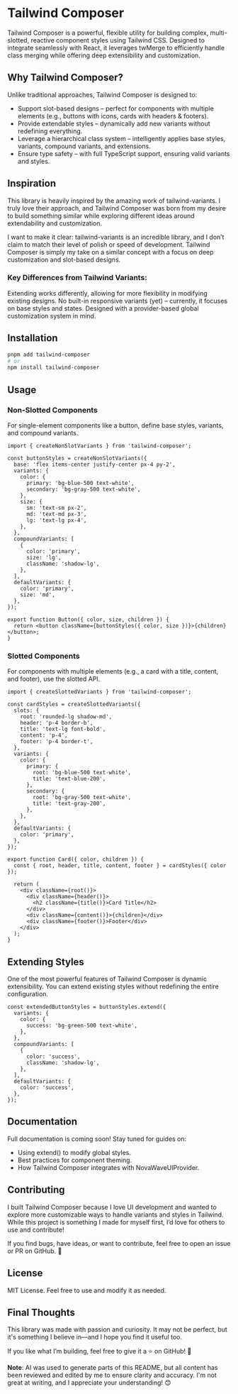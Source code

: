 # Tailwind Composer

Tailwind Composer is a powerful, flexible utility for building complex, multi-slotted, reactive component styles using Tailwind CSS. Designed to integrate seamlessly with React, it leverages twMerge to efficiently handle class merging while offering deep extensibility and customization.

## Why Tailwind Composer?

Unlike traditional approaches, Tailwind Composer is designed to:

- Support slot-based designs – perfect for components with multiple elements (e.g., buttons with icons, cards with headers & footers).
- Provide extendable styles – dynamically add new variants without redefining everything.
- Leverage a hierarchical class system – intelligently applies base styles, variants, compound variants, and extensions.
- Ensure type safety – with full TypeScript support, ensuring valid variants and styles.

## Inspiration

This library is heavily inspired by the amazing work of tailwind-variants. I truly love their approach, and Tailwind Composer was born from my desire to build something similar while exploring different ideas around extendability and customization.

I want to make it clear: tailwind-variants is an incredible library, and I don’t claim to match their level of polish or speed of development. Tailwind Composer is simply my take on a similar concept with a focus on deep customization and slot-based designs.

### Key Differences from Tailwind Variants:

Extending works differently, allowing for more flexibility in modifying existing designs.
No built-in responsive variants (yet) – currently, it focuses on base styles and states.
Designed with a provider-based global customization system in mind.

## Installation

```sh
pnpm add tailwind-composer
# or
npm install tailwind-composer
```

## Usage

### Non-Slotted Components

For single-element components like a button, define base styles, variants, and compound variants.

```tsx
import { createNonSlotVariants } from 'tailwind-composer';

const buttonStyles = createNonSlotVariants({
  base: 'flex items-center justify-center px-4 py-2',
  variants: {
    color: {
      primary: 'bg-blue-500 text-white',
      secondary: 'bg-gray-500 text-white',
    },
    size: {
      sm: 'text-sm px-2',
      md: 'text-md px-3',
      lg: 'text-lg px-4',
    },
  },
  compoundVariants: [
    {
      color: 'primary',
      size: 'lg',
      className: 'shadow-lg',
    },
  ],
  defaultVariants: {
    color: 'primary',
    size: 'md',
  },
});

export function Button({ color, size, children }) {
  return <button className={buttonStyles({ color, size })}>{children}</button>;
}
```

### Slotted Components

For components with multiple elements (e.g., a card with a title, content, and footer), use the slotted API.

```tsx
import { createSlottedVariants } from 'tailwind-composer';

const cardStyles = createSlottedVariants({
  slots: {
    root: 'rounded-lg shadow-md',
    header: 'p-4 border-b',
    title: 'text-lg font-bold',
    content: 'p-4',
    footer: 'p-4 border-t',
  },
  variants: {
    color: {
      primary: {
        root: 'bg-blue-500 text-white',
        title: 'text-blue-200',
      },
      secondary: {
        root: 'bg-gray-500 text-white',
        title: 'text-gray-200',
      },
    },
  },
  defaultVariants: {
    color: 'primary',
  },
});

export function Card({ color, children }) {
  const { root, header, title, content, footer } = cardStyles({ color });

  return (
    <div className={root()}>
      <div className={header()}>
        <h2 className={title()}>Card Title</h2>
      </div>
      <div className={content()}>{children}</div>
      <div className={footer()}>Footer</div>
    </div>
  );
}
```

## Extending Styles

One of the most powerful features of Tailwind Composer is dynamic extensibility. You can extend existing styles without redefining the entire configuration.

```tsx
const extendedButtonStyles = buttonStyles.extend({
  variants: {
    color: {
      success: 'bg-green-500 text-white',
    },
  },
  compoundVariants: [
    {
      color: 'success',
      className: 'shadow-lg',
    },
  ],
  defaultVariants: {
    color: 'success',
  },
});
```

## Documentation

Full documentation is coming soon! Stay tuned for guides on:

- Using extend() to modify global styles.
- Best practices for component theming.
- How Tailwind Composer integrates with NovaWaveUIProvider.

## Contributing

I built Tailwind Composer because I love UI development and wanted to explore more customizable ways to handle variants and styles in Tailwind. While this project is something I made for myself first, I’d love for others to use and contribute!

If you find bugs, have ideas, or want to contribute, feel free to open an issue or PR on GitHub. 🚀

## License

MIT License. Feel free to use and modify it as needed.

## Final Thoughts

This library was made with passion and curiosity. It may not be perfect, but it's something I believe in—and I hope you find it useful too.

If you like what I’m building, feel free to give it a ⭐️ on GitHub! 🚀

**Note**: AI was used to generate parts of this README, but all content has been reviewed and edited by me to ensure clarity and accuracy. I'm not great at writing, and I appreciate your understanding! 😊
